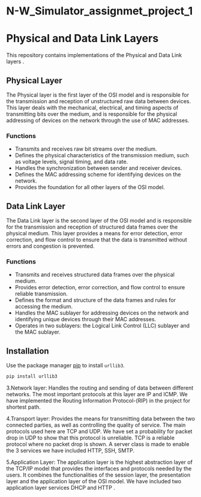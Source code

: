 # N-W_Simulator_assignmet_project_1




# Physical and Data Link Layers

This repository contains implementations of the Physical and Data Link layers .

## Physical Layer

The Physical layer is the first layer of the OSI model and is responsible for the transmission and reception of unstructured raw data between devices. This layer deals with the mechanical, electrical, and timing aspects of transmitting bits over the medium, and is responsible for the physical addressing of devices on the network through the use of MAC addresses.

### Functions

- Transmits and receives raw bit streams over the medium.
- Defines the physical characteristics of the transmission medium, such as voltage levels, signal timing, and data rate.
- Handles the synchronization between sender and receiver devices.
- Defines the MAC addressing scheme for identifying devices on the network.
- Provides the foundation for all other layers of the OSI model.

## Data Link Layer

The Data Link layer is the second layer of the OSI model and is responsible for the transmission and reception of structured data frames over the physical medium. This layer provides a means for error detection, error correction, and flow control to ensure that the data is transmitted without errors and congestion is prevented.

### Functions

- Transmits and receives structured data frames over the physical medium.
- Provides error detection, error correction, and flow control to ensure reliable transmission.
- Defines the format and structure of the data frames and rules for accessing the medium.
- Handles the MAC sublayer for addressing devices on the network and identifying unique devices through their MAC addresses.
- Operates in two sublayers: the Logical Link Control (LLC) sublayer and the MAC sublayer.


## Installation

Use the package manager [pip](https://pip.pypa.io/en/stable/) to install `urllib3`.

```bash
pip install urllib3
```







3.Network layer: Handles the routing and sending of data between different networks. The most important protocols at this layer are IP and ICMP. We have implemented the Routing Information Protocol-(RIP) in the project for shortest path.

4.Transport layer: Provides the means for transmitting data between the two connected parties, as well as controlling the quality of service. The main protocols used here are TCP and UDP. We have set a probability for packet drop in UDP to show that this protocol is unreliable. TCP is a reliable protocol where no packet drop is shown. A server class is made to enable the 3 services we have included HTTP, SSH, SMTP.

5.Application Layer: The application layer is the highest abstraction layer of the TCP/IP model that provides the interfaces and protocols needed by the users. It combines the functionalities of the session layer, the presentation layer and the application layer of the OSI model. We have included two application layer services DHCP and HTTP .
 
